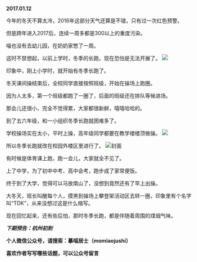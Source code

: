
          
**2017.01.12**

今年的冬天不算太冷，2016年这部分天气还算是不错，只有过一次红色预警。

但是跨年进入2017后，连续一周多都是300以上的重度污染。

喵也没有去幼儿园，在奶奶家憋了一周。

这时不禁想起，以前上学时，冬季的长跑，现在恐怕是无法开展了。
![](https://pic2.zhimg.com/v2-70ed65ee8fe1af4486a8d94b07e3d259.jpg)


印象中，刚上小学时，就开始有冬季长跑了。

冬天课间操结束后，全校同学直接按照班级，开始在操场上跑圈。

因为人太多，第一个班级都跑了一圈了，后面的班级还在排队等候进场。

那会儿还很小，完全不觉得累，大家都很新鲜，嘻嘻哈哈的。

到了五六年级，和一小组织冬季长跑就困难多了。

学校操场实在太小，平时上操，高年级同学都要在教学楼楼顶做操。
![](https://pic3.zhimg.com/v2-eb5b22565c41d679ee68efd751fcc551.jpg)


所以冬季长跑就改在校园外楼区里进行了。
![](https://pic3.zhimg.com/v2-c3df446b81b94a31ca6f162004649988.jpg)封面


有时候是体育课上跑，跑一会儿，大家就全不见了。

上了中学，为了初中中考、高中会考，跑步成了家常便饭。

终于到了大学，觉得可以马放南山了，没想到竟然还有了早上出操。

大冬天，班长叫醒每个人，摸黑到操场上攀登架活动区去转一圈，印象里有个名字叫“TDK”，从来没想过这是什么缩写。

现在回忆起来，还有些后怕，那时冬季长跑，都是伴随着周围的煤烟气味。


***下期预告：杭州初到***


**个人微信公众号，请搜索：摹喵居士（momiaojushi）**

**喜欢作者写写哪些话题，可以公众号留言**

        